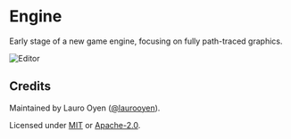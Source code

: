 # Engine

Early stage of a new game engine, focusing on fully path-traced graphics.

![Editor](https://floatymonkey.com/engine/editor.png)

## Credits

Maintained by Lauro Oyen ([@laurooyen](https://github.com/laurooyen)).

Licensed under [MIT](LICENSE-MIT) or [Apache-2.0](LICENSE-APACHE).
